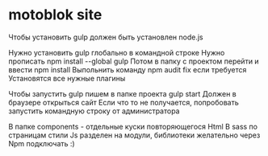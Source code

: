 # motoblok site

Чтобы установить gulp должен быть установлен node.js

Нужно установить gulp глобально в командной строке 
Нужно прописать 
npm install --global gulp
Потом в папку с проектом перейти и ввести npm install 
Выпольнить команду npm audit fix если требуется
Установятся все нужные плагины 

Чтобы запустить gulp пишем в папке проекта gulp start
Должен в браузере открыться сайт
Если что то не получается, попробовать запустить командную строку от администратора


В папке components - отдельные куски повторяющегося Html
В sass  по страницам стили
Js разделен на модули, библиотеки желательно через Npm подключать :)
